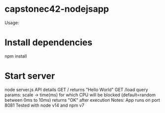 # capstonec42-nodejsapp

Usage:
# Install dependencies
npm install

# Start server
node server.js
API details
GET /
returns "Hello World"
GET /load
query params:
scale -> time(ms) for which CPU will be blocked (default=random between 0ms to 10ms)
returns "OK" after execution
Notes:
App runs on port 8081
Tested with node v14 and npm v7
